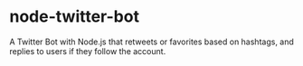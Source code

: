 # node-twitter-bot
A Twitter Bot with Node.js that retweets or favorites based on hashtags, and replies to users if they follow the account.
